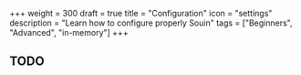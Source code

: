 +++
weight = 300
draft = true
title = "Configuration"
icon = "settings"
description = "Learn how to configure properly Souin"
tags = ["Beginners", "Advanced", "in-memory"]
+++

## TODO